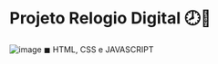# Projeto Relogio Digital 🕗🧡
![image](https://user-images.githubusercontent.com/101029113/217648153-eacc9164-0333-4426-bd5c-1ad156dadad4.png)
◼ HTML, CSS e JAVASCRIPT
